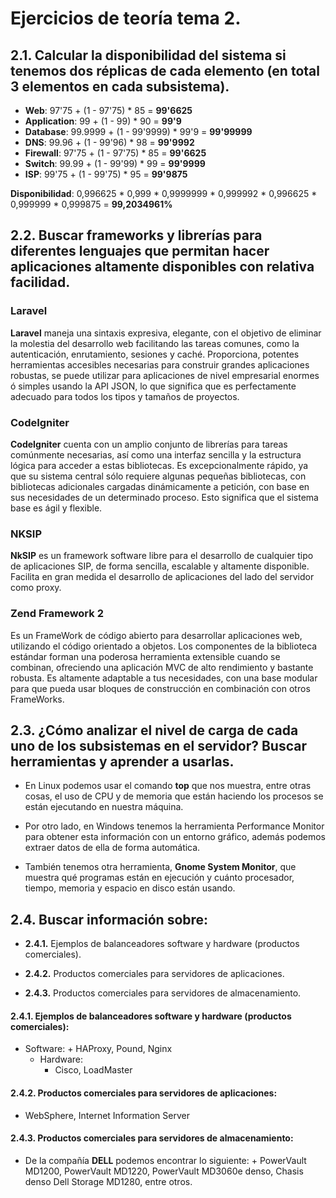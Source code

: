 # Ejercicios de teoría tema 2.

## 2.1. Calcular la disponibilidad del sistema si tenemos dos réplicas de cada elemento (en total 3 elementos en cada subsistema).
+ **Web**: 97'75 + (1 - 97'75) * 85 = **99'6625**
+ **Application**:  99 + (1 - 99) * 90 = **99'9**
+ **Database**: 99.9999 + (1 - 99'9999) * 99'9 = **99'99999**
+ **DNS**: 99.96 + (1 - 99'96) * 98 = **99'9992**
+ **Firewall**: 97'75 + (1 - 97'75) * 85 = **99'6625**
+ **Switch**: 99.99 + (1 - 99'99) * 99 = **99'9999**
+ **ISP**: 99'75 + (1 - 99'75) * 95 = **99'9875**

**Disponibilidad**: 0,996625 * 0,999 * 0,9999999 * 0,999992 * 0,996625 * 0,999999 * 0,999875 = **99,2034961%**

## 2.2. Buscar frameworks y librerías para diferentes lenguajes que permitan hacer aplicaciones altamente disponibles con relativa facilidad.

### Laravel
**Laravel** maneja una sintaxis expresiva, elegante, con el objetivo de eliminar la molestia del desarrollo web facilitando las tareas comunes, como la autenticación, enrutamiento, sesiones y caché. Proporciona, potentes herramientas accesibles necesarias para construir grandes aplicaciones robustas, se puede utilizar para aplicaciones de nivel empresarial enormes ó simples usando la API JSON, lo que significa que es perfectamente adecuado para todos los tipos y tamaños de proyectos.

### CodeIgniter
**CodeIgniter** cuenta con un amplio conjunto de librerías para tareas comúnmente necesarias, así como una interfaz sencilla y la estructura lógica para acceder a estas bibliotecas. Es excepcionalmente rápido, ya que su sistema central sólo requiere algunas pequeñas bibliotecas, con bibliotecas adicionales cargadas dinámicamente a petición, con base en sus necesidades de un determinado proceso. Esto significa que el sistema base es ágil y flexible.

### NKSIP
**NkSIP** es un framework software libre para el desarrollo de cualquier tipo de aplicaciones SIP, de forma sencilla, escalable y altamente disponible.
Facilita en gran medida el desarrollo de aplicaciones del lado del servidor como proxy.

### Zend Framework 2
Es un FrameWork de código abierto para desarrollar aplicaciones web, utilizando el código orientado a objetos. Los componentes de la biblioteca estándar forman una poderosa herramienta extensible cuando se combinan, ofreciendo una aplicación MVC de alto rendimiento y bastante robusta. Es altamente adaptable a tus necesidades, con una base modular para que pueda usar bloques de construcción en combinación con otros FrameWorks.

## 2.3. ¿Cómo analizar el nivel de carga de cada uno de los subsistemas en el servidor? Buscar herramientas y aprender a usarlas.
+ En Linux podemos usar el comando **top** que nos muestra, entre otras cosas, el uso de CPU y de memoria que están haciendo los procesos se están ejecutando en nuestra máquina.

+ Por otro lado, en Windows tenemos la herramienta Performance Monitor para obtener esta información con un entorno gráfico, además podemos extraer datos de ella de forma automática.

+ También tenemos otra herramienta, **Gnome System Monitor**, que muestra qué programas están en ejecución y cuánto procesador, tiempo, memoria y espacio en disco están usando.

## 2.4. Buscar información sobre:
+ **2.4.1.** Ejemplos de balanceadores software y hardware (productos comerciales).
    

+ **2.4.2.** Productos comerciales para servidores de aplicaciones.
    

+ **2.4.3.** Productos comerciales para servidores de almacenamiento.
    

#### 2.4.1. Ejemplos de balanceadores software y hardware (productos comerciales):
+ Software:
        + HAProxy, Pound, Nginx
    + Hardware:
        + Cisco, LoadMaster

#### 2.4.2. Productos comerciales para servidores de aplicaciones:
+ WebSphere, Internet Information Server

#### 2.4.3. Productos comerciales para servidores de almacenamiento:
+ De la compañía **DELL** podemos encontrar lo siguiente:
        + PowerVault MD1200, PowerVault MD1220, PowerVault MD3060e denso, Chasis denso Dell Storage MD1280, entre otros.